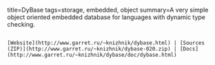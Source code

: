 title=DyBase
tags=storage, embedded, object
summary=A very simple object oriented embedded database for languages with dynamic type checking.
~~~~~~

[Website](http://www.garret.ru/~knizhnik/dybase.html) | [Sources (ZIP)](http://www.garret.ru/~knizhnik/dybase-020.zip) | [Docs](http://www.garret.ru/~knizhnik/dybase/doc/dybase.html)
